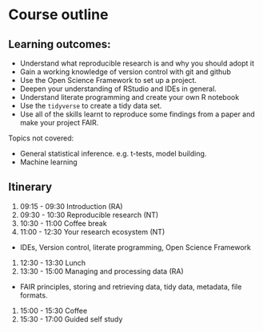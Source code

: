 
# Course outline

## Learning outcomes:
 * Understand what reproducible research is and why you should adopt it 
 * Gain a working knowledge of version control with git and github
 * Use the Open Science Framework to set up a project. 
 * Deepen your understanding of RStudio and IDEs in general. 
 * Understand literate programming and create your own R notebook
 * Use the `tidyverse` to create a tidy data set. 
 * Use all of the skills learnt to reproduce some findings from a paper and make your project FAIR. 

Topics not covered: 
 * General statistical inference. e.g. t-tests, model building. 
 * Machine learning
 
## Itinerary

1. 09:15 - 09:30 Introduction (RA)
1. 09:30 - 10:30 Reproducible research (NT)
1. 10:30 - 11:00 Coffee break
1. 11:00 - 12:30 Your research ecosystem (NT)
  * IDEs, Version control, literate programming, Open Science Framework
1. 12:30 - 13:30 Lunch
1. 13:30 - 15:00 Managing and processing data (RA)
  * FAIR principles, storing and retrieving data, tidy data, metadata, file formats. 
1. 15:00 - 15:30 Coffee
1. 15:30 - 17:00 Guided self study 
 

 
